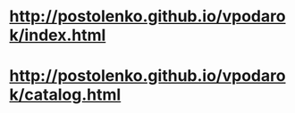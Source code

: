 # http://postolenko.github.io/vpodarok/index.html
# http://postolenko.github.io/vpodarok/catalog.html